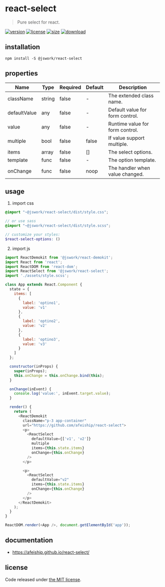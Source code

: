 # react-select
> Pure select for react.

[![version][version-image]][version-url]
[![license][license-image]][license-url]
[![size][size-image]][size-url]
[![download][download-image]][download-url]

## installation
```shell
npm install -S @jswork/react-select
```

## properties
| Name         | Type   | Required | Default | Description                     |
| ------------ | ------ | -------- | ------- | ------------------------------- |
| className    | string | false    | -       | The extended class name.        |
| defaultValue | any    | false    | -       | Default value for form control. |
| value        | any    | false    | -       | Runtime value for form control. |
| multiple     | bool   | false    | false   | If value support multiple.      |
| items        | array  | false    | []      | The select options.             |
| template     | func   | false    | -       | The option template.            |
| onChange     | func   | false    | noop    | The handler when value changed. |


## usage
1. import css
  ```scss
  @import "~@jswork/react-select/dist/style.css";

  // or use sass
  @import "~@jswork/react-select/dist/style.scss";

  // customize your styles:
  $react-select-options: ()
  ```
2. import js
  ```js
  import ReactDemokit from '@jswork/react-demokit';
  import React from 'react';
  import ReactDOM from 'react-dom';
  import ReactSelect from '@jswork/react-select';
  import './assets/style.scss';

  class App extends React.Component {
    state = {
      items: [
        {
          label: 'optino1',
          value: 'v1'
        },
        {
          label: 'optino2',
          value: 'v2'
        },
        {
          label: 'optino3',
          value: 'v3'
        }
      ]
    };

    constructor(inProps) {
      super(inProps);
      this.onChange = this.onChange.bind(this);
    }

    onChange(inEvent) {
      console.log('value:', inEvent.target.value);
    }

    render() {
      return (
        <ReactDemokit
          className="p-3 app-container"
          url="https://github.com/afeiship/react-select">
          <p>
            <ReactSelect
              defaultValue={['v1', 'v2']}
              multiple
              items={this.state.items}
              onChange={this.onChange}
            />
          </p>

          <p>
            <ReactSelect
              defaultValue="v2"
              items={this.state.items}
              onChange={this.onChange}
            />
          </p>
        </ReactDemokit>
      );
    }
  }

  ReactDOM.render(<App />, document.getElementById('app'));

  ```

## documentation
- https://afeiship.github.io/react-select/


## license
Code released under [the MIT license](https://github.com/afeiship/react-select/blob/master/LICENSE.txt).

[version-image]: https://img.shields.io/npm/v/@jswork/react-select
[version-url]: https://npmjs.org/package/@jswork/react-select

[license-image]: https://img.shields.io/npm/l/@jswork/react-select
[license-url]: https://github.com/afeiship/react-select/blob/master/LICENSE.txt

[size-image]: https://img.shields.io/bundlephobia/minzip/@jswork/react-select
[size-url]: https://github.com/afeiship/react-select/blob/master/dist/react-select.min.js

[download-image]: https://img.shields.io/npm/dm/@jswork/react-select
[download-url]: https://www.npmjs.com/package/@jswork/react-select

